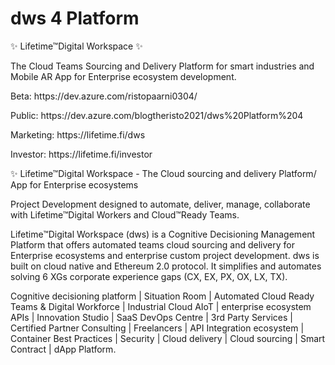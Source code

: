 # dws 4 Platform
✨ Lifetime™Digital Workspace ✨ </n>
<p> The Cloud Teams Sourcing and Delivery Platform for smart industries and Mobile AR App for Enterprise ecosystem development. </p>
<p> Beta: https://dev.azure.com/ristopaarni0304/ </p>
<p> Public: https://dev.azure.com/blogtheristo2021/dws%20Platform%204 </p>
<p> Marketing: https://lifetime.fi/dws</p>
<p> Investor: https://lifetime.fi/investor </p>
</n>
✨ Lifetime™Digital Workspace  - The Cloud sourcing and delivery Platform/ App for Enterprise ecosystems </n>
<p> Project Development designed to automate, deliver, manage, collaborate with Lifetime™Digital Workers and Cloud™Ready Teams. </p>
<p></p>

Lifetime™Digital Workspace (dws) is a Cognitive Decisioning Management Platform that offers automated teams cloud sourcing and delivery for Enterprise ecosystems and enterprise custom project development. dws is built on cloud native and Ethereum 2.0 protocol. It simplifies and automates solving 6 XGs corporate experience gaps (CX, EX, PX, OX, LX, TX).

Cognitive decisioning platform | Situation Room |  Automated Cloud Ready Teams & Digital Workforce | Industrial Cloud AIoT  | enterprise ecosystem APIs | Innovation Studio | SaaS DevOps Centre | 3rd Party Services |  Certified Partner Consulting |  Freelancers |  API Integration ecosystem | Container Best Practices | Security | Cloud delivery  | Cloud sourcing |  Smart Contract  | dApp Platform.
